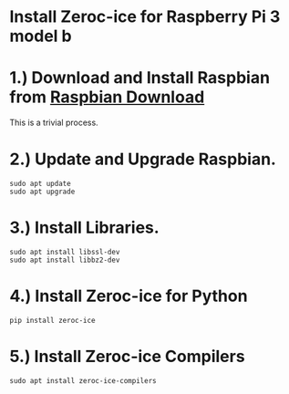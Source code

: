 # Install Zeroc-ice for Raspberry Pi 3 model b

# 1.) Download and Install Raspbian from [Raspbian Download][1]
This is a trivial process.

# 2.) Update and Upgrade Raspbian.
```
sudo apt update
sudo apt upgrade
```


# 3.) Install Libraries.
```
sudo apt install libssl-dev
sudo apt install libbz2-dev
```


# 4.) Install Zeroc-ice for Python
```
pip install zeroc-ice
```


# 5.) Install Zeroc-ice Compilers
```
sudo apt install zeroc-ice-compilers
```




[1]: https://www.raspberrypi.org/downloads/raspbian/
